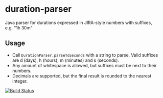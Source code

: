 # duration-parser
Java parser for durations expressed in JIRA-style numbers with suffixes, e.g. "1h 30m"

## Usage
* Call `DurationParser.parseToSeconds` with a string to parse. Valid suffixes are d (days), h (hours), m (minutes) and s (seconds).
* Any amount of whitespace is allowed, but suffixes must be next to their numbers.
* Decimals are supported, but the final result is rounded to the nearest integer.

[![Build Status](https://travis-ci.org/tinselspoon/duration-parser.svg?branch=master)](https://travis-ci.org/tinselspoon/duration-parser)